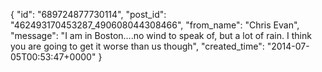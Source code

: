  {
   "id": "689724877730114",
   "post_id": "462493170453287_490608044308466",
   "from_name": "Chris Evan",
   "message": "I am in Boston....no wind to speak of, but a lot of rain.  I think you are going to get it worse than us though",
   "created_time": "2014-07-05T00:53:47+0000"
 }
